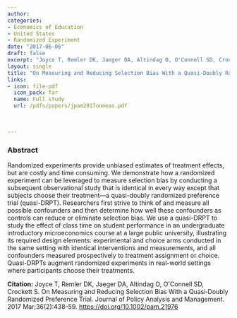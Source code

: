 ```yaml
---
author: 
categories:
- Economics of Education
- United States
- Randomized Experiment
date: "2017-06-06"
draft: false
excerpt: "Joyce T, Remler DK, Jaeger DA, Altindag O, O'Connell SD, Crockett S. On Measuring and Reducing Selection Bias With a Quasi‐Doubly Randomized Preference Trial. *Journal of Policy Analysis and Management*. 2017 Mar;36(2):438-59. https://doi.org/10.1002/pam.21976"
layout: single
title: "On Measuring and Reducing Selection Bias With a Quasi-Doubly Randomized Preference Trial"
links:
- icon: file-pdf
  icon_pack: far
  name: Full study  
  url: /pdfs/papers/jpam2017onmeas.pdf

  
  
---
```


### Abstract 

Randomized experiments provide unbiased estimates of treatment effects, but are costly and time consuming. We demonstrate how a randomized experiment can be leveraged to measure selection bias by conducting a subsequent observational study that is identical in every way except that subjects choose their treatment—a quasi-doubly randomized preference trial (quasi-DRPT). Researchers first strive to think of and measure all possible confounders and then determine how well these confounders as controls can reduce or eliminate selection bias. We use a quasi-DRPT to study the effect of class time on student performance in an undergraduate introductory microeconomics course at a large public university, illustrating its required design elements: experimental and choice arms conducted in the same setting with identical interventions and measurements, and all confounders measured prospectively to treatment assignment or choice. Quasi-DRPTs augment randomized experiments in real-world settings where participants choose their treatments. 

**Citation:** Joyce T, Remler DK, Jaeger DA, Altindag O, O'Connell SD, Crockett S. On Measuring and Reducing Selection Bias With a Quasi‐Doubly Randomized Preference Trial. Journal of Policy Analysis and Management. 2017 Mar;36(2):438-59. https://doi.org/10.1002/pam.21976


